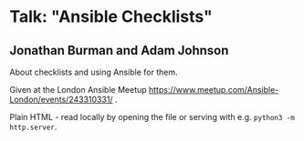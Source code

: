 # Talk: "Ansible Checklists"
## Jonathan Burman and Adam Johnson

About checklists and using Ansible for them.

Given at the London Ansible Meetup https://www.meetup.com/Ansible-London/events/243310331/ .

Plain HTML - read locally by opening the file or serving with e.g.
`python3 -m http.server`.

